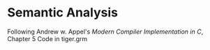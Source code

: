 # Semantic Analysis

Following Andrew w. Appel's *Modern Compiler Implementation in C*, Chapter 5
Code in tiger.grm
